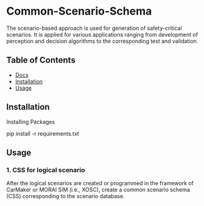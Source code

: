 # Common-Scenario-Schema

The scenario-based approach is used for generation of safety-critical scenarios. It is applied for various applications ranging from development of perception and decision algorithms to the corresponding test and validation.

## Table of Contents

- [Docs](#docs)
- [Installation](#installation)
- [Usage](#usage)

## Installation

Installing Packages

  pip install -r requirements.txt


## Usage

### 1. CSS for logical scenario

After the logical scenarios are created or programmed in the framework of CarMaker or MORAI SIM (i.e., XOSC), create a common scenario schema (CSS) corresponding to the scenario database. 

